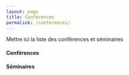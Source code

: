 ```yaml
---
layout: page
title: Conférences
permalink: /conferences/
---
```


Mettre ici la liste des conférences et séminaires

#### Conférences


#### Séminaires
